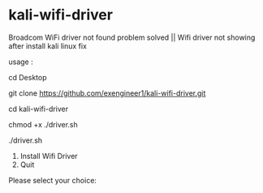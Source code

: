 # kali-wifi-driver
Broadcom WiFi driver not found problem solved || Wifi driver not showing after install kali linux fix 

usage :   

cd Desktop

git clone https://github.com/exengineer1/kali-wifi-driver.git

cd kali-wifi-driver

chmod +x ./driver.sh  

./driver.sh

1) Install Wifi Driver
2) Quit

Please select your choice:
